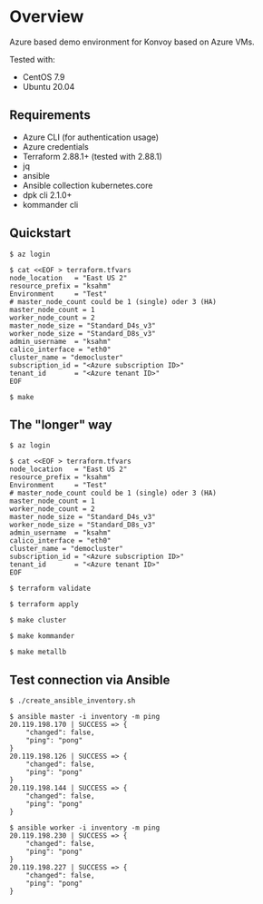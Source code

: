 # Overview

Azure based demo environment for Konvoy based on Azure VMs.

Tested with:
- CentOS 7.9
- Ubuntu 20.04

## Requirements
- Azure CLI (for authentication usage)
- Azure credentials
- Terraform 2.88.1+ (tested with 2.88.1)
- jq
- ansible 
- Ansible collection kubernetes.core
- dpk cli 2.1.0+
- kommander cli

## Quickstart
````
$ az login

$ cat <<EOF > terraform.tfvars
node_location   = "East US 2"
resource_prefix = "ksahm"
Environment     = "Test"
# master_node_count could be 1 (single) oder 3 (HA)
master_node_count = 1
worker_node_count = 2
master_node_size = "Standard_D4s_v3"
worker_node_size = "Standard_D8s_v3"
admin_username  = "ksahm"
calico_interface = "eth0"
cluster_name = "democluster"
subscription_id = "<Azure subscription ID>"
tenant_id       = "<Azure tenant ID>"
EOF

$ make
````

## The "longer" way
````
$ az login

$ cat <<EOF > terraform.tfvars
node_location   = "East US 2"
resource_prefix = "ksahm"
Environment     = "Test"
# master_node_count could be 1 (single) oder 3 (HA)
master_node_count = 1
worker_node_count = 2
master_node_size = "Standard_D4s_v3"
worker_node_size = "Standard_D8s_v3"
admin_username  = "ksahm"
calico_interface = "eth0"
cluster_name = "democluster"
subscription_id = "<Azure subscription ID>"
tenant_id       = "<Azure tenant ID>"
EOF

$ terraform validate

$ terraform apply

$ make cluster

$ make kommander

$ make metallb
````

## Test connection via Ansible
````
$ ./create_ansible_inventory.sh

$ ansible master -i inventory -m ping
20.119.198.170 | SUCCESS => {
    "changed": false,
    "ping": "pong"
}
20.119.198.126 | SUCCESS => {
    "changed": false,
    "ping": "pong"
}
20.119.198.144 | SUCCESS => {
    "changed": false,
    "ping": "pong"
}

$ ansible worker -i inventory -m ping
20.119.198.230 | SUCCESS => {
    "changed": false,
    "ping": "pong"
}
20.119.198.227 | SUCCESS => {
    "changed": false,
    "ping": "pong"
}
````